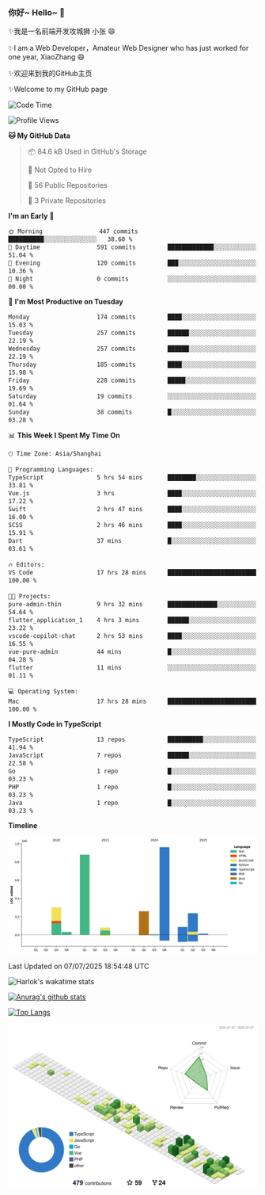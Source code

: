 ### 你好~ Hello~ 👋

✨我是一名前端开发攻城狮 小张 😄

✨I am a Web Developer，Amateur Web Designer who has just worked for one year, XiaoZhang 😄

✨欢迎来到我的GitHub主页

✨Welcome to my GitHub page
<!--
**7148505/7148505** is a ✨ _special_ ✨ repository because its `README.md` (this file) appears on your GitHub profile.

Here are some ideas to get you started:

- 🔭 I’m currently working on ...
- 🌱 I’m currently learning ...
- 👯 I’m looking to collaborate on ...
- 🤔 I’m looking for help with ...
- 💬 Ask me about ...
- 📫 How to reach me: ...
- 😄 Pronouns: ...
- ⚡ Fun fact: ...
-->

<!--START_SECTION:waka-->
![Code Time](http://img.shields.io/badge/Code%20Time-2%2C754%20hrs%2018%20mins-blue)

![Profile Views](http://img.shields.io/badge/Profile%20Views-1-blue)

**🐱 My GitHub Data** 

> 📦 84.6 kB Used in GitHub's Storage 
 > 
> 🚫 Not Opted to Hire
 > 
> 📜 56 Public Repositories 
 > 
> 🔑 3 Private Repositories 
 > 
**I'm an Early 🐤** 

```text
🌞 Morning                447 commits         ██████████░░░░░░░░░░░░░░░   38.60 % 
🌆 Daytime                591 commits         █████████████░░░░░░░░░░░░   51.04 % 
🌃 Evening                120 commits         ███░░░░░░░░░░░░░░░░░░░░░░   10.36 % 
🌙 Night                  0 commits           ░░░░░░░░░░░░░░░░░░░░░░░░░   00.00 % 
```
📅 **I'm Most Productive on Tuesday** 

```text
Monday                   174 commits         ████░░░░░░░░░░░░░░░░░░░░░   15.03 % 
Tuesday                  257 commits         ██████░░░░░░░░░░░░░░░░░░░   22.19 % 
Wednesday                257 commits         ██████░░░░░░░░░░░░░░░░░░░   22.19 % 
Thursday                 185 commits         ████░░░░░░░░░░░░░░░░░░░░░   15.98 % 
Friday                   228 commits         █████░░░░░░░░░░░░░░░░░░░░   19.69 % 
Saturday                 19 commits          ░░░░░░░░░░░░░░░░░░░░░░░░░   01.64 % 
Sunday                   38 commits          █░░░░░░░░░░░░░░░░░░░░░░░░   03.28 % 
```


📊 **This Week I Spent My Time On** 

```text
🕑︎ Time Zone: Asia/Shanghai

💬 Programming Languages: 
TypeScript               5 hrs 54 mins       ████████░░░░░░░░░░░░░░░░░   33.81 % 
Vue.js                   3 hrs               ████░░░░░░░░░░░░░░░░░░░░░   17.22 % 
Swift                    2 hrs 47 mins       ████░░░░░░░░░░░░░░░░░░░░░   16.00 % 
SCSS                     2 hrs 46 mins       ████░░░░░░░░░░░░░░░░░░░░░   15.91 % 
Dart                     37 mins             █░░░░░░░░░░░░░░░░░░░░░░░░   03.61 % 

🔥 Editors: 
VS Code                  17 hrs 28 mins      █████████████████████████   100.00 % 

🐱‍💻 Projects: 
pure-admin-thin          9 hrs 32 mins       ██████████████░░░░░░░░░░░   54.64 % 
flutter_application_1    4 hrs 3 mins        ██████░░░░░░░░░░░░░░░░░░░   23.22 % 
vscode-copilot-chat      2 hrs 53 mins       ████░░░░░░░░░░░░░░░░░░░░░   16.55 % 
vue-pure-admin           44 mins             █░░░░░░░░░░░░░░░░░░░░░░░░   04.28 % 
flutter                  11 mins             ░░░░░░░░░░░░░░░░░░░░░░░░░   01.11 % 

💻 Operating System: 
Mac                      17 hrs 28 mins      █████████████████████████   100.00 % 
```

**I Mostly Code in TypeScript** 

```text
TypeScript               13 repos            ██████████░░░░░░░░░░░░░░░   41.94 % 
JavaScript               7 repos             ██████░░░░░░░░░░░░░░░░░░░   22.58 % 
Go                       1 repo              █░░░░░░░░░░░░░░░░░░░░░░░░   03.23 % 
PHP                      1 repo              █░░░░░░░░░░░░░░░░░░░░░░░░   03.23 % 
Java                     1 repo              █░░░░░░░░░░░░░░░░░░░░░░░░   03.23 % 
```



**Timeline**

![Lines of Code chart](https://raw.githubusercontent.com/littleCareless/littleCareless/master/assets/bar_graph.png)


 Last Updated on 07/07/2025 18:54:48 UTC
<!--END_SECTION:waka-->
![Harlok's wakatime stats](https://github-readme-stats.vercel.app/api/wakatime?username=littleCareless)

[![Anurag's github stats](https://github-readme-stats.vercel.app/api?username=littleCareless)](https://github.com/anuraghazra/github-readme-stats)

[![Top Langs](https://github-readme-stats.vercel.app/api/top-langs/?username=littleCareless&layout=compact)](https://github.com/anuraghazra/github-readme-stats)

![](./profile-3d-contrib/profile-green-animate.svg)
